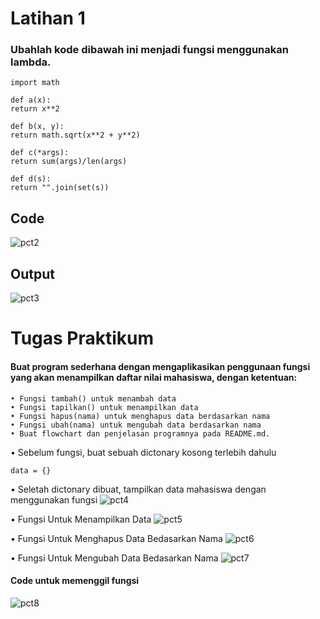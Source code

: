 # Latihan 1
### Ubahlah kode dibawah ini menjadi fungsi menggunakan lambda.
```
import math

def a(x):
return x**2

def b(x, y):
return math.sqrt(x**2 + y**2)

def c(*args):
return sum(args)/len(args)

def d(s):
return "".join(set(s))
```
## Code
![pct2](https://user-images.githubusercontent.com/115356128/205475195-4bfead43-b80b-4dd7-8b4c-1e5d8931fd36.png)

## Output
![pct3](https://user-images.githubusercontent.com/115356128/205475211-72db53f8-8b5f-4ada-81ee-9365242c6064.png)

# Tugas Praktikum
#### Buat program sederhana dengan mengaplikasikan penggunaan fungsi yang akan menampilkan daftar nilai mahasiswa, dengan ketentuan:
```
• Fungsi tambah() untuk menambah data
• Fungsi tapilkan() untuk menampilkan data
• Fungsi hapus(nama) untuk menghapus data berdasarkan nama
• Fungsi ubah(nama) untuk mengubah data berdasarkan nama
• Buat flowchart dan penjelasan programnya pada README.md.
```
• Sebelum fungsi, buat sebuah dictonary kosong terlebih dahulu
```
data = {}
```
• Seletah dictonary dibuat, tampilkan data mahasiswa dengan menggunakan fungsi
![pct4](https://user-images.githubusercontent.com/115356128/205526040-9be6315c-4c9f-497a-af12-3059f16f6a55.png)

• Fungsi Untuk Menampilkan Data
![pct5](https://user-images.githubusercontent.com/115356128/205526098-4c9fb711-3b57-4970-8b9b-715f986ee49d.png)

• Fungsi Untuk Menghapus Data Bedasarkan Nama
![pct6](https://user-images.githubusercontent.com/115356128/205526154-23605665-cf40-4c82-843a-c9db88b92eaa.png)

• Fungsi Untuk Mengubah Data Bedasarkan Nama
![pct7](https://user-images.githubusercontent.com/115356128/205526166-5d0e4191-6e63-4f23-9458-262fffa4c65a.png)

#### Code untuk memenggil fungsi
![pct8](https://user-images.githubusercontent.com/115356128/205526239-e448166e-2f2a-4e74-afa9-579c10cb32f9.png)

